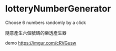# lotteryNumberGenerator
Choose 6 numbers randomly by a click

隨意產生六個號碼的樂透產生器

demo
https://imgur.com/cRVGusw
